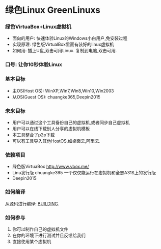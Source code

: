 绿色Linux  GreenLinuxs
===================

### 绿色VirtuaBox+Linux虚拟机 ###
* 面向的用户: 快速体验Linux的Windows小白用户,免安装过程
* 实现原理: 绿色版VirtualBox里面有装好的linux虚拟机
* 如何用: 插上U盘,双击可用Linux. 复制到电脑,双击可用.

### 口号: 让你10秒体验Linux ###

### 基本目标 ###
 * 主OS(Host OS): WinXP,Win7,Win8,Win10,Win2003
 * 从OS(Guest OS): chuangke365,Deepin2015
### 未来目标 ###
 * 用户可以通过这个工具备份自己的虚拟机,或者同步自己虚拟机
 * 用户可以在线下载别人分享的虚拟机模板
 * 本工具整合了p2p下载
 * 可以有工具导入其他HostOS,如桌面云,阿里云.

### 依赖项目 ###

 * 绿色版VirtuaBox  http://www.vbox.me/
 * Linu发行版 chuangke365  一个仅仅能运行在虚拟机和全志A31S上的发行版
 * Deepin2015
  
### 如何编译 ###

从源码进行编译: [BUILDING](BUILDING.md).

### 如何参与 ###
 1. 你可以制作自己的虚拟机文件
 2. 在你的环境下进行测试并且反馈给我们
 3. 直接使用某个虚拟机
 
